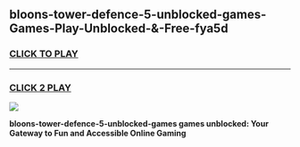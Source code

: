 
## bloons-tower-defence-5-unblocked-games-Games-Play-Unblocked-&-Free-fya5d
<h3>
<a href="https://premium76.site?title=bloons-tower-defence-5-unblocked-games&ref=24A">CLICK TO PLAY</a></h3>
<hr>

<h3>
<a href="https://premium76.site?title=bloons-tower-defence-5-unblocked-games&ref=24A">CLICK 2 PLAY</a>
  
</h3>

<a href="https://premium76.site?title=bloons-tower-defence-5-unblocked-games&ref=24A"><img src="https://clearcache.store/games.png"></a>


**bloons-tower-defence-5-unblocked-games games unblocked: Your Gateway to Fun and Accessible Online Gaming**
